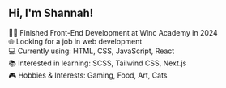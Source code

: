 ## Hi, I'm Shannah!

👩‍🎓 Finished Front-End Development at Winc Academy in 2024<br/>
🌐 Looking for a job in web development<br/>
💻 Currently using: HTML, CSS, JavaScript, React<br/>
📚 Interested in learning: SCSS, Tailwind CSS, Next.js<br/>
🎮 Hobbies & Interests: Gaming, Food, Art, Cats<br/>




